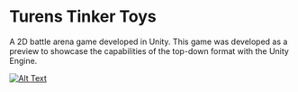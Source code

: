 
# Turens Tinker Toys

A 2D battle arena game developed in Unity. This game was developed as a preview to showcase the capabilities of the top-down format with the Unity Engine.

[![Alt Text](https://img.youtube.com/vi/iHoyn4tSEvc/0.jpg)](https://www.youtube.com/embed/iHoyn4tSEvc)


